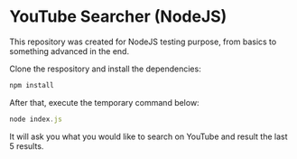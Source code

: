 # YouTube Searcher (NodeJS)
This repository was created for NodeJS testing purpose, from basics to something advanced in the end.

Clone the respository and install the dependencies:

```javascript
npm install
```

After that, execute the temporary command below:

```javascript
node index.js
```

It will ask you what you would like to search on YouTube and result the last 5 results.

